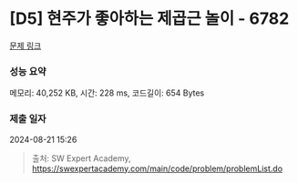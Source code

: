 # [D5] 현주가 좋아하는 제곱근 놀이 - 6782 

[문제 링크](https://swexpertacademy.com/main/code/problem/problemDetail.do?contestProbId=AWgqsAlKr9sDFAW0) 

### 성능 요약

메모리: 40,252 KB, 시간: 228 ms, 코드길이: 654 Bytes

### 제출 일자

2024-08-21 15:26



> 출처: SW Expert Academy, https://swexpertacademy.com/main/code/problem/problemList.do